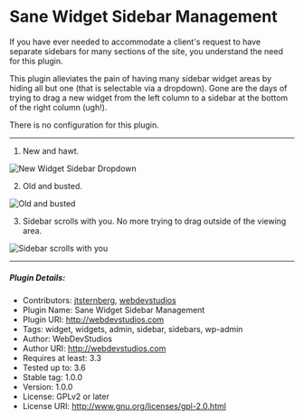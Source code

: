 Sane Widget Sidebar Management
==============================

If you have ever needed to accommodate a client's request to have separate sidebars for many sections of the site, you understand the need for this plugin.

This plugin alleviates the pain of having many sidebar widget areas by hiding all but one (that is selectable via a dropdown). Gone are the days of trying to drag a new widget from the left column to a sidebar at the bottom of the right column (ugh!).

There is no configuration for this plugin.

------------------------------------

1. New and hawt.

![New Widget Sidebar Dropdown](https://raw.github.com/WebDevStudios/Sane-Widget-Sidebar-Management/master/screenshot-1.jpg)

2. Old and busted.

![Old and busted](https://raw.github.com/WebDevStudios/Sane-Widget-Sidebar-Management/master/screenshot-2.jpg)

3. Sidebar scrolls with you. No more trying to drag outside of the viewing area.

![Sidebar scrolls with you](https://raw.github.com/WebDevStudios/Sane-Widget-Sidebar-Management/master/screenshot-3.jpg)

------------------------------------

##### Plugin Details:
* Contributors: [jtsternberg](http://profiles.wordpress.org/jtsternberg/), [webdevstudios](http://profiles.wordpress.org/webdevstudios/)
* Plugin Name: Sane Widget Sidebar Management
* Plugin URI: http://webdevstudios.com
* Tags: widget, widgets, admin, sidebar, sidebars, wp-admin
* Author: WebDevStudios
* Author URI: http://webdevstudios.com
* Requires at least: 3.3
* Tested up to: 3.6
* Stable tag: 1.0.0
* Version: 1.0.0
* License: GPLv2 or later
* License URI: http://www.gnu.org/licenses/gpl-2.0.html

